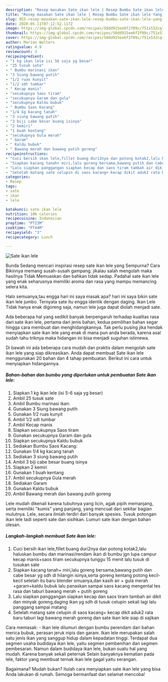 ```yaml
---
description: "Resep masakan Sate ikan lele | Resep Bumbu Sate ikan lele Yang Lezat"
title: "Resep masakan Sate ikan lele | Resep Bumbu Sate ikan lele Yang Lezat"
slug: 955-resep-masakan-sate-ikan-lele-resep-bumbu-sate-ikan-lele-yang-lezat
date: 2020-05-11T07:12:52.117Z
image: https://img-global.cpcdn.com/recipes/58dd915ee6f2f09c/751x532cq70/sate-ikan-lele-foto-resep-utama.jpg
thumbnail: https://img-global.cpcdn.com/recipes/58dd915ee6f2f09c/751x532cq70/sate-ikan-lele-foto-resep-utama.jpg
cover: https://img-global.cpcdn.com/recipes/58dd915ee6f2f09c/751x532cq70/sate-ikan-lele-foto-resep-utama.jpg
author: Marian Walters
ratingvalue: 4.9
reviewcount: 3
recipeingredient:
- "1 kg ikan lele isi 56 saja yg besar"
- "25 tusuk sate"
- " Bumbu marinasi ikan"
- "3 Siung bawang putih"
- "1/2 ruas kunyit"
- "1/2 sdt tumbar"
- " Kecap manis"
- "secukupnya Saos tiram"
- "secukupnya Garam dan gula"
- "secukupnya Kaldu bubuk"
- " Bumbu Saos Kacang"
- "1/4 kg kacang tanah"
- "3 siung bawang putih"
- "3 biji cabe besar buang isinya"
- "2 kemiri"
- "1 buah kentang"
- "secukupnya Gula merah"
- " Garam"
- " Kaldu bubuk"
- " Bawang merah dan bawang putih goreng"
recipeinstructions:
- "Cuci bersih ikan lele,fillet buang duri2nya dan potong kotak2,lalu haluskan bumbu dan marinasi/rendam ikan di bumbu jgn lupa campur kecap manis+saos tiram secukupnya tunggu 15 menit lalu tusuk di tusukan sate"
- "Siapkan kacang tanah+ miri,lalu goreng bersama,bawang putih dan cabe besar yg sdh di hilangin isinya,serta goreng kentang potong kecil-kecil setelah itu baru blender smuanya,dan kasih air + gula merah +garam+kaldu bubuk lalu panaskan sampai saos kacang mengental tes rasa dan taburi bawang merah + putih goreng"
- "Lalu siapkan panggangan siapkan kecap dan saos tiram tambah air dikit dan minyak goreng,daging ikan yg sdh di tusuk celupin sekali lagi lalu panggang sampai matang"
- "Setelah matang sate celupin di saos kacang+ kecap dikit aduk2 rata baru taburi lagi bawang merah goreng dan sate ikan lele siap di sajikan"
categories:
- Resep
tags:
- sate
- ikan
- lele

katakunci: sate ikan lele 
nutrition: 106 calories
recipecuisine: Indonesian
preptime: "PT23M"
cooktime: "PT44M"
recipeyield: "3"
recipecategory: Lunch

---
```



![Sate ikan lele](https://img-global.cpcdn.com/recipes/58dd915ee6f2f09c/751x532cq70/sate-ikan-lele-foto-resep-utama.jpg)

Bunda Sedang mencari inspirasi resep sate ikan lele yang Sempurna? Cara Bikinnya memang susah-susah gampang. jikalau salah mengolah maka hasilnya Tidak Memuaskan dan bahkan tidak sedap. Padahal sate ikan lele yang enak seharusnya memiliki aroma dan rasa yang mampu memancing selera kita.

Halo semuanya,tau engga hari ini saya masak apa? hari ini saya bikin sate ikan lele jumbo. Ternyata sate itu engga identik dengan daging. Ikan Lele Tidak hanya enak digoreng saja, namun lele juga dapat diolah menjadi sate.

Ada beberapa hal yang sedikit banyak berpengaruh terhadap kualitas rasa dari sate ikan lele, pertama dari jenis bahan, kedua pemilihan bahan segar hingga cara membuat dan menghidangkannya. Tak perlu pusing jika hendak menyiapkan sate ikan lele yang enak di mana pun anda berada, karena asal sudah tahu triknya maka hidangan ini bisa menjadi suguhan istimewa.


Di bawah ini ada beberapa cara mudah dan praktis dalam mengolah sate ikan lele yang siap dikreasikan. Anda dapat membuat Sate ikan lele menggunakan 20 bahan dan 4 tahap pembuatan. Berikut ini cara untuk menyiapkan hidangannya.

<!--inarticleads1-->

##### Bahan-bahan dan bumbu yang diperlukan untuk pembuatan Sate ikan lele:

1. Siapkan 1 kg ikan lele (isi 5-6 saja yg besar)
1. Ambil 25 tusuk sate
1. Ambil  Bumbu marinasi ikan:
1. Gunakan 3 Siung bawang putih
1. Gunakan 1/2 ruas kunyit
1. Ambil 1/2 sdt tumbar
1. Ambil  Kecap manis
1. Siapkan secukupnya Saos tiram
1. Gunakan secukupnya Garam dan gula
1. Siapkan secukupnya Kaldu bubuk
1. Sediakan  Bumbu Saos Kacang:
1. Gunakan 1/4 kg kacang tanah
1. Sediakan 3 siung bawang putih
1. Ambil 3 biji cabe besar buang isinya
1. Siapkan 2 kemiri
1. Gunakan 1 buah kentang
1. Ambil secukupnya Gula merah
1. Sediakan  Garam
1. Gunakan  Kaldu bubuk
1. Ambil  Bawang merah dan bawang putih goreng


Lele mudah dikenali karena tubuhnya yang licin, agak pipih memanjang, serta memiliki &#34;kumis&#34; yang panjang, yang mencuat dari sekitar bagian mulutnya. Lele, secara ilmiah terdiri dari banyak spesies. Tusuk potongan ikan lele tadi seperti sate dan sisihkan. Lumuri sate ikan dengan bahan olesan. 

<!--inarticleads2-->

##### Langkah-langkah membuat Sate ikan lele:

1. Cuci bersih ikan lele,fillet buang duri2nya dan potong kotak2,lalu haluskan bumbu dan marinasi/rendam ikan di bumbu jgn lupa campur kecap manis+saos tiram secukupnya tunggu 15 menit lalu tusuk di tusukan sate
1. Siapkan kacang tanah+ miri,lalu goreng bersama,bawang putih dan cabe besar yg sdh di hilangin isinya,serta goreng kentang potong kecil-kecil setelah itu baru blender smuanya,dan kasih air + gula merah +garam+kaldu bubuk lalu panaskan sampai saos kacang mengental tes rasa dan taburi bawang merah + putih goreng
1. Lalu siapkan panggangan siapkan kecap dan saos tiram tambah air dikit dan minyak goreng,daging ikan yg sdh di tusuk celupin sekali lagi lalu panggang sampai matang
1. Setelah matang sate celupin di saos kacang+ kecap dikit aduk2 rata baru taburi lagi bawang merah goreng dan sate ikan lele siap di sajikan


Cara memasak: - Ikan lele dilumuri dengan bumbu perendam dari bahan merica bubuk, perasan jeruk nipis dan garam. Ikan lele merupakan salah satu jenis ikan yang sanggup hidup dalam kepadatan tinggi. Terdapat dua segmen usaha budidaya ikan lele, yaitu segmen pembenihan dan segmen pembesaran. Namun dalam budidaya ikan lele, bukan suatu hal yang mudah. Karena banyak sekali peternak Selain banyaknya kematian pada lele, faktor yang membuat ternak ikan lele gagal yaitu serangan. 

Bagaimana? Mudah bukan? Itulah cara menyiapkan sate ikan lele yang bisa Anda lakukan di rumah. Semoga bermanfaat dan selamat mencoba!
